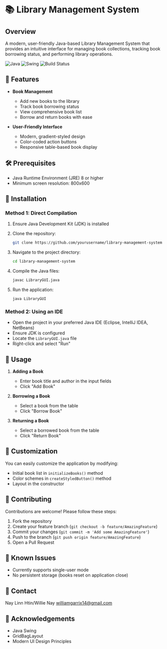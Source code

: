 # 📚 Library Management System

## Overview

A modern, user-friendly Java-based Library Management System that provides an intuitive interface for managing book collections, tracking book borrowing status, and performing library operations.

![Java](https://img.shields.io/badge/Java-11+-blue?style=flat-square&logo=java)
![Swing](https://img.shields.io/badge/GUI-Swing-green?style=flat-square)
![Build Status](https://img.shields.io/badge/build-passing-brightgreen?style=flat-square)

## 🌟 Features

- **Book Management**
  - Add new books to the library
  - Track book borrowing status
  - View comprehensive book list
  - Borrow and return books with ease

- **User-Friendly Interface**
  - Modern, gradient-styled design
  - Color-coded action buttons
  - Responsive table-based book display

## 🛠 Prerequisites

- Java Runtime Environment (JRE) 8 or higher
- Minimum screen resolution: 800x600

## 🚀 Installation

### Method 1: Direct Compilation

1. Ensure Java Development Kit (JDK) is installed
2. Clone the repository:
   ```bash
   git clone https://github.com/yourusername/library-management-system.git
   ```

3. Navigate to the project directory:
   ```bash
   cd library-management-system
   ```

4. Compile the Java files:
   ```bash
   javac LibraryGUI.java
   ```

5. Run the application:
   ```bash
   java LibraryGUI
   ```

### Method 2: Using an IDE

- Open the project in your preferred Java IDE (Eclipse, IntelliJ IDEA, NetBeans)
- Ensure JDK is configured
- Locate the `LibraryGUI.java` file
- Right-click and select "Run"

## 📝 Usage

1. **Adding a Book**
   - Enter book title and author in the input fields
   - Click "Add Book"

2. **Borrowing a Book**
   - Select a book from the table
   - Click "Borrow Book"

3. **Returning a Book**
   - Select a borrowed book from the table
   - Click "Return Book"


## 🔧 Customization

You can easily customize the application by modifying:
- Initial book list in `initializeBooks()` method
- Color schemes in `createStyledButton()` method
- Layout in the constructor

## 🤝 Contributing

Contributions are welcome! Please follow these steps:

1. Fork the repository
2. Create your feature branch (`git checkout -b feature/AmazingFeature`)
3. Commit your changes (`git commit -m 'Add some AmazingFeature'`)
4. Push to the branch (`git push origin feature/AmazingFeature`)
5. Open a Pull Request

## 🐛 Known Issues

- Currently supports single-user mode
- No persistent storage (books reset on application close)

## 📧 Contact

Nay Linn Htin/Willie Nay
williamgarrix14@gmail.com


## 🙏 Acknowledgements

- Java Swing
- GridBagLayout
- Modern UI Design Principles
